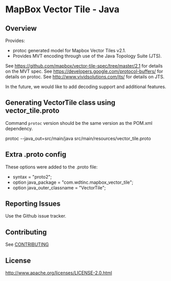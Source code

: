 # MapBox Vector Tile - Java

## Overview

Provides:

 * protoc generated model for Mapbox Vector Tiles v2.1.
 * Provides MVT encoding through use of the Java Topology Suite (JTS).

See https://github.com/mapbox/vector-tile-spec/tree/master/2.1 for details on the MVT spec.
See https://developers.google.com/protocol-buffers/ for details on protoc.
See http://www.vividsolutions.com/jts/ for details on JTS.

In the future, we would like to add decoding support and additional features.

## Generating VectorTile class using vector_tile.proto

Command `protoc` version should be the same version as the POM.xml dependency.

protoc --java_out=src/main/java src/main/resources/vector_tile.proto

## Extra .proto config

These options were added to the .proto file:

 * syntax = "proto2";
 * option java_package = "com.wdtinc.mapbox_vector_tile";
 * option java_outer_classname = "VectorTile";

## Reporting Issues

Use the Github issue tracker.

## Contributing

See [CONTRIBUTING](CONTRIBUTING.md)
 
## License

http://www.apache.org/licenses/LICENSE-2.0.html